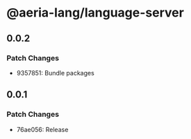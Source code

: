 # @aeria-lang/language-server

## 0.0.2

### Patch Changes

- 9357851: Bundle packages

## 0.0.1

### Patch Changes

- 76ae056: Release
